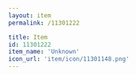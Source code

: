 ```yaml
---
layout: item
permalink: /11301222

title: Item
id: 11301222
item_name: 'Unknown'
icon_url: 'item/icon/11301148.png'
---
```

